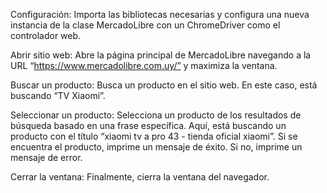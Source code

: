 Configuración: Importa las bibliotecas necesarias y configura una nueva instancia de la clase MercadoLibre con un ChromeDriver como el controlador web.

Abrir sitio web: Abre la página principal de MercadoLibre navegando a la URL “https://www.mercadolibre.com.uy/” y maximiza la ventana.

Buscar un producto: Busca un producto en el sitio web. En este caso, está buscando “TV Xiaomi”.

Seleccionar un producto: Selecciona un producto de los resultados de búsqueda basado en una frase específica. Aquí, está buscando un producto con el título “xiaomi tv a pro 43 - tienda oficial xiaomi”. Si se encuentra el producto, imprime un mensaje de éxito. Si no, imprime un mensaje de error.

Cerrar la ventana: Finalmente, cierra la ventana del navegador.

